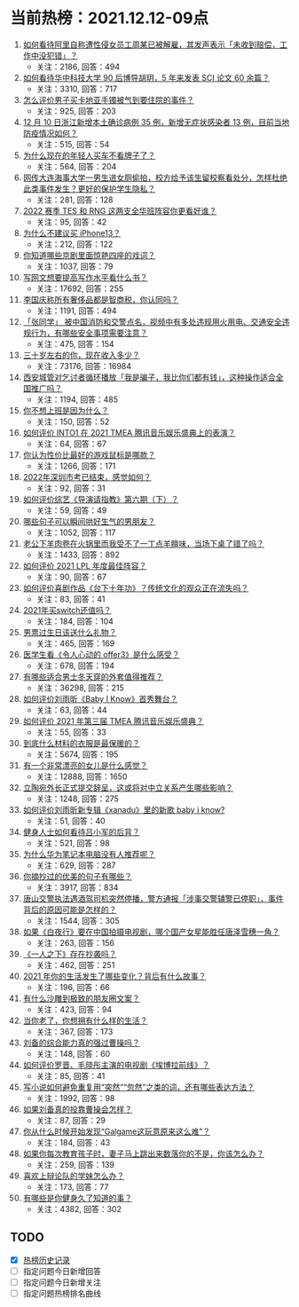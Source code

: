 # 当前热榜：2021.12.12-09点
1. [如何看待阿里自称遭性侵女员工周某已被解雇，其发声表示「未收到赔偿，工作中没犯错」？](https://www.zhihu.com/question/505352710)
    * 关注：2186, 回答：494
2. [如何看待华中科技大学 90 后博导胡玥，5 年来发表 SCI 论文 60 余篇？](https://www.zhihu.com/question/504946760)
    * 关注：3310, 回答：717
3. [怎么评价男子买卡地亚手镯被气到要住院的事件？](https://www.zhihu.com/question/504608971)
    * 关注：925, 回答：203
4. [12 月 10 日浙江新增本土确诊病例 35 例，新增无症状感染者 13 例，目前当地防疫情况如何？](https://www.zhihu.com/question/505216356)
    * 关注：515, 回答：54
5. [为什么现在的年轻人买车不看牌子了？](https://www.zhihu.com/question/503118999)
    * 关注：564, 回答：204
6. [网传大连海事大学一男生进女厕偷拍，校方给予该生留校察看处分，怎样杜绝此类事件发生？更好的保护学生隐私？](https://www.zhihu.com/question/505208248)
    * 关注：281, 回答：128
7. [2022 赛季 TES 和 RNG 这两支全华班阵容你更看好谁？](https://www.zhihu.com/question/505018360)
    * 关注：95, 回答：42
8. [为什么不建议买 iPhone13？](https://www.zhihu.com/question/486216288)
    * 关注：212, 回答：122
9. [你知道哪些京剧里面惊艳四座的戏词？](https://www.zhihu.com/question/488377476)
    * 关注：1037, 回答：79
10. [写网文想要提高写作水平看什么书？](https://www.zhihu.com/question/317211806)
    * 关注：17692, 回答：255
11. [李国庆称所有奢侈品都是智商税，你认同吗？](https://www.zhihu.com/question/504934185)
    * 关注：1191, 回答：494
12. [「张同学」 被中国消防和交警点名，视频中有多处违规用火用电、交通安全违规行为，有哪些安全事项需要注意？](https://www.zhihu.com/question/504978541)
    * 关注：475, 回答：154
13. [三十岁左右的你，现在收入多少？](https://www.zhihu.com/question/310923691)
    * 关注：73176, 回答：16984
14. [西安城管对乞讨者循环播放「我是骗子，我比你们都有钱」，这种操作适合全国推广吗？](https://www.zhihu.com/question/505087162)
    * 关注：1194, 回答：485
15. [你不想上班是因为什么？](https://www.zhihu.com/question/504148900)
    * 关注：150, 回答：52
16. [如何评价 INTO1 在 2021 TMEA 腾讯音乐娱乐盛典上的表演？](https://www.zhihu.com/question/505357546)
    * 关注：64, 回答：67
17. [你认为性价比最好的游戏鼠标是哪款？](https://www.zhihu.com/question/22552927)
    * 关注：1266, 回答：171
18. [2022年深圳市考已结束，感觉如何？](https://www.zhihu.com/question/505319016)
    * 关注：92, 回答：31
19. [如何评价综艺《导演请指教》第六期（下）？](https://www.zhihu.com/question/504390676)
    * 关注：59, 回答：49
20. [哪些句子可以瞬间哄好生气的男朋友？](https://www.zhihu.com/question/451208709)
    * 关注：1052, 回答：117
21. [老公下羊肉卷在火锅里而我受不了一丁点羊膻味，当场下桌了错了吗？](https://www.zhihu.com/question/504716959)
    * 关注：1433, 回答：892
22. [如何评价 2021 LPL 年度最佳阵容？](https://www.zhihu.com/question/505381561)
    * 关注：90, 回答：67
23. [如何评价喜剧作品《台下十年功》？传统文化的观众正在流失吗？](https://www.zhihu.com/question/505154979)
    * 关注：83, 回答：41
24. [2021年买switch还值吗？](https://www.zhihu.com/question/453618387)
    * 关注：184, 回答：104
25. [男票过生日该送什么礼物？](https://www.zhihu.com/question/277731428)
    * 关注：465, 回答：169
26. [医学生看《令人心动的 offer3》是什么感受？](https://www.zhihu.com/question/497853164)
    * 关注：678, 回答：194
27. [有哪些适合男士冬天穿的外套值得推荐？](https://www.zhihu.com/question/22537613)
    * 关注：36298, 回答：215
28. [如何评价刘雨昕《Baby I Know》首秀舞台？](https://www.zhihu.com/question/505332239)
    * 关注：63, 回答：44
29. [如何评价 2021 年第三届 TMEA 腾讯音乐娱乐盛典？](https://www.zhihu.com/question/505355758)
    * 关注：55, 回答：33
30. [到底什么材料的衣服是最保暖的？](https://www.zhihu.com/question/27028959)
    * 关注：5674, 回答：195
31. [有一个非常漂亮的女儿是什么感觉？](https://www.zhihu.com/question/26390056)
    * 关注：12888, 回答：1650
32. [立陶宛外长正式提交辞呈，这或将对中立关系产生哪些影响？](https://www.zhihu.com/question/505219330)
    * 关注：1248, 回答：275
33. [如何评价刘雨昕新专辑《xanadu》里的新歌 baby i know?](https://www.zhihu.com/question/505252568)
    * 关注：51, 回答：40
34. [健身人士如何看待吕小军的后背？](https://www.zhihu.com/question/476569034)
    * 关注：521, 回答：98
35. [为什么华为笔记本电脑没有人推荐呢？](https://www.zhihu.com/question/496234538)
    * 关注：629, 回答：287
36. [你摘抄过的优美的句子有哪些？](https://www.zhihu.com/question/437698652)
    * 关注：3917, 回答：834
37. [唐山交警执法遇酒驾司机突然停播，警方通报「涉事交警辅警已停职」，事件背后的原因可能是怎样的？](https://www.zhihu.com/question/504836167)
    * 关注：1544, 回答：305
38. [如果《白夜行》要在中国拍摄电视剧，哪个国产女星能胜任唐泽雪穗一角？](https://www.zhihu.com/question/287826799)
    * 关注：263, 回答：156
39. [《一人之下》存在抄袭吗？](https://www.zhihu.com/question/58676702)
    * 关注：462, 回答：251
40. [2021 年你的生活发生了哪些变化？背后有什么故事？](https://www.zhihu.com/question/505010942)
    * 关注：196, 回答：66
41. [有什么沙雕到极致的朋友圈文案？](https://www.zhihu.com/question/488938647)
    * 关注：423, 回答：94
42. [当你老了，你想拥有什么样的生活？](https://www.zhihu.com/question/504191599)
    * 关注：367, 回答：173
43. [刘备的综合能力真的强过曹操吗？](https://www.zhihu.com/question/504948213)
    * 关注：148, 回答：60
44. [如何评价罗晋、毛晓彤主演的电视剧《埃博拉前线》？](https://www.zhihu.com/question/504049643)
    * 关注：85, 回答：41
45. [写小说如何避免重复用“突然”“忽然”之类的词，还有哪些表达方法？](https://www.zhihu.com/question/482245344)
    * 关注：1992, 回答：98
46. [如果刘备真的投靠曹操会怎样？](https://www.zhihu.com/question/503532660)
    * 关注：87, 回答：29
47. [你从什么时候开始发现“Galgame这玩意原来这么难”？](https://www.zhihu.com/question/505046803)
    * 关注：184, 回答：43
48. [如果你每次教育孩子时，妻子马上跳出来数落你的不是，你该怎么办？](https://www.zhihu.com/question/504629225)
    * 关注：259, 回答：139
49. [喜欢上辩论队的学妹怎么办？](https://www.zhihu.com/question/502479429)
    * 关注：173, 回答：77
50. [有哪些是你健身久了知道的事？](https://www.zhihu.com/question/332765440)
    * 关注：4382, 回答：302
## TODO
* [x] [热榜历史记录](hot_history/AllHot.md)
* [ ] 指定问题今日新增回答
* [ ] 指定问题今日新增关注
* [ ] 指定问题热榜排名曲线
